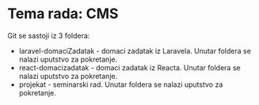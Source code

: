 # Tema rada: CMS

Git se sastoji iz 3 foldera:

- laravel-domaciZadatak - domaci zadatak iz Laravela. Unutar foldera se nalazi uputstvo za pokretanje.
- react-domacizadatak - domaci zadatak iz Reacta. Unutar foldera se nalazi uputstvo za pokretanje.
- projekat - seminarski rad. Unutar foldera se nalazi uputstvo za pokretanje.

  
